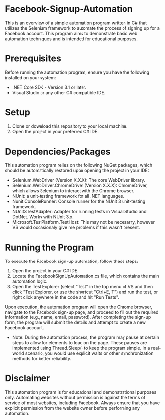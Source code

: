 # Facebook-Signup-Automation
This is an overview of a simple automation program written in C# that utilizes the Selenium framework to automate the process of signing up for a Facebook account. This program aims to demonstrate basic web automation techniques and is intended for educational purposes.
# Prerequisites
Before running the automation program, ensure you have the following installed on your system:
 - .NET Core SDK - Version 3.1 or later.
 - Visual Studio or any other C# compatible IDE.
# Setup
1. Clone or download this repository to your local machine.
2. Open the project in your preferred C# IDE.
# Dependencies/Packages
This automation program relies on the following NuGet packages, which should be automatically restored upon opening the project in your IDE:
- Selenium.WebDriver (Version X.X.X): The core WebDriver library.
- Selenium.WebDriver.ChromeDriver (Version X.X.X): ChromeDriver, which allows Selenium to interact with the Chrome browser.
- NUnit: a unit-testing framework for all .NET languages.
- Nunit.ConsoleRunner: Console runner for the NUnit 3 unit-testing framework.
- NUnit3TestAdapter: Adapter for running tests in Visual Studio and DotNet. Works with NUnit 3.x.
- Microsoft.TestPlatform.TestHost: This may not be necesarry, however VS would occasionaly give me problems if this wasn't present.
# Running the Program
To execute the Facebook sign-up automation, follow these steps:
1. Open the project in your C# IDE.
2. Locate the FacebookSignUpAutomation.cs file, which contains the main automation logic.
3. Open the Test Explorer (select "Test" in the top menu of VS and then click "Test Explorer, or use the shortcut "Ctrl+E, T") and run the test, or right click anywhere in the code and hit "Run Tests".

Upon execution, the automation program will open the Chrome browser, navigate to the Facebook sign-up page, and proceed to fill out the required information (e.g., name, email, password). After completing the sign-up form, the program will submit the details and attempt to create a new Facebook account.
- Note: During the automation process, the program may pause at certain steps to allow for elements to load on the page. These pauses are implemented using Thread.Sleep() to keep the program simple. In a real-world scenario, you would use explicit waits or other synchronization methods for better reliability.
# Disclaimer
This automation program is for educational and demonstrational purposes only. Automating websites without permission is against the terms of service of most websites, including Facebook. Always ensure that you have explicit permission from the website owner before performing any automation.
